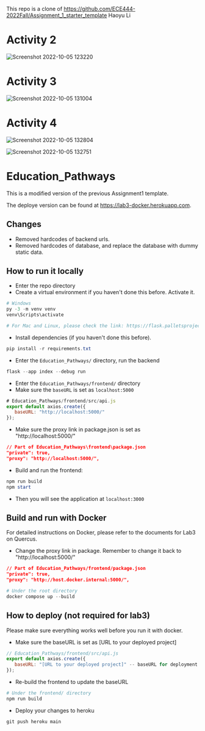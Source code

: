 This repo is a clone of https://github.com/ECE444-2022Fall/Assignment_1_starter_template
Haoyu Li

# Activity 2
![Screenshot 2022-10-05 123220](https://user-images.githubusercontent.com/37389868/194130562-60717ae4-c6fb-4284-9271-c3a0c4eb2724.png)

# Activity 3
![Screenshot 2022-10-05 131004](https://user-images.githubusercontent.com/37389868/194130640-d7008080-ca98-4a2a-a563-4f8eccc73d8a.png)

# Activity 4
![Screenshot 2022-10-05 132804](https://user-images.githubusercontent.com/37389868/194130645-65ebea2b-a51c-4b17-9a5f-bb8fa6128142.png)

![Screenshot 2022-10-05 132751](https://user-images.githubusercontent.com/37389868/194130634-122f37a5-d31e-46c3-a495-44dde2f2ede9.png)

# Education_Pathways

This is a modified version of the previous Assignment1 template.

The deploye version can be found at https://lab3-docker.herokuapp.com.

## Changes
+ Removed hardcodes of backend urls.
+ Removed hardcodes of database, and replace the database with dummy static data.


## How to run it locally

+ Enter the repo directory
+ Create a virtual environment if you haven't done this before. Activate it. 
```powershell
# Windows
py -3 -m venv venv
venv\Scripts\activate

# For Mac and Linux, please check the link: https://flask.palletsprojects.com/en/2.2.x/installation/
```
+ Install dependencies (if you haven't done this before).
```powershell
pip install -r requirements.txt
```
+ Enter the `Education_Pathways/` directory, run the backend
```powershell
flask --app index --debug run
```
+ Enter the `Education_Pathways/frontend/` directory
+ Make sure the `baseURL` is set as `localhost:5000`
```javascript
# Education_Pathways/frontend/src/api.js
export default axios.create({
   baseURL: "http://localhost:5000/"
});
```
+ Make sure the proxy link in package.json is set as "http://localhost:5000/"
```json
// Part of Education_Pathways\frontend\package.json
"private": true,
"proxy": "http://localhost:5000/",
```

+ Build and run the frontend:
```powershell
npm run build
npm start
```
+ Then you will see the application at `localhost:3000`


## Build and run with Docker

For detailed instructions on Docker, please refer to the documents for Lab3 on Quercus.

+ Change the proxy link in package. Remember to change it back to "http://localhost:5000/"
```json
// Part of Education_Pathways/frontend/package.json
"private": true,
"proxy": "http://host.docker.internal:5000/",
```

```powershell
# Under the root directory
docker compose up --build
```

## How to deploy (not required for lab3)

Please make sure everything works well before you run it with docker.

+ Make sure the baseURL is set as [URL to your deployed project]
```javascript
// Education_Pathways/frontend/src/api.js
export default axios.create({
   baseURL: "[URL to your deployed project]" -- baseURL for deployment
});
```
+ Re-build the frontend to update the baseURL
```powershell
# Under the frontend/ directory
npm run build
```
+ Deploy your changes to heroku
```powershell
git push heroku main
```
